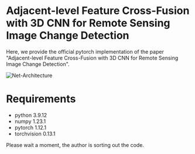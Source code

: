 # Adjacent-level Feature Cross-Fusion with 3D CNN for Remote Sensing Image Change Detection

Here, we provide the official pytorch implementation of the paper "Adjacent-level Feature Cross-Fusion with 3D CNN for Remote Sensing Image Change Detection".

![Net-Architecture](https://user-images.githubusercontent.com/66511993/210692766-5c698bdd-5077-4e7b-8274-c899f86b3cf9.png)



# Requirements
* python        3.9.12
* numpy         1.23.1
* pytorch       1.12.1
* torchvision   0.13.1


 Please wait a moment, the author is sorting out the code.

